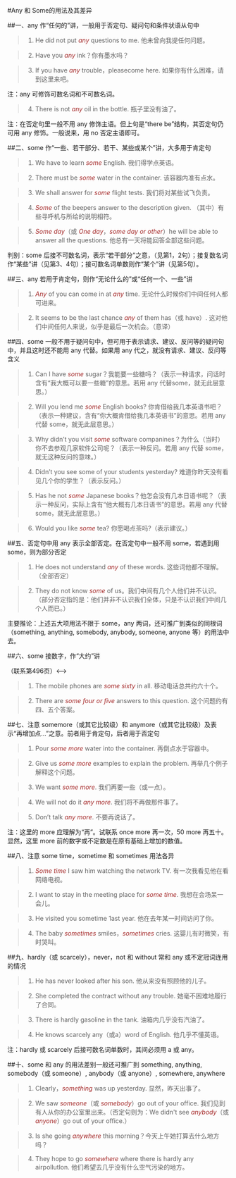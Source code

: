 #Any 和 Some的用法及其差异


##一、any 作“任何的”讲，一般用于否定句、疑问句和条件状语从句中


> 1. He did not put *any* questions to me. 他未曾向我提任何问题。

> 2. Have you *any* ink？你有墨水吗？

> 3. If you have *any* trouble，pleasecome here. 如果你有什么困难，请到这里来吧。

注：any 可修饰可数名词和不可数名词。

> 4. There is not *any* oil in the bottle. 瓶子里没有油了。

注：在否定句里一般不用 any 修饰主语。但上句是“there be”结构，其否定句仍可用 any 修饰。一般说来，用 no 否定主语即可。

##二、some 作“一些、若干部分、若干、某些或某个”讲，大多用于肯定句

> 1. We have to learn *some* English. 我们得学点英语。

> 2. There must be *some* water in the container. 该容器内准有点水。

> 3. We shall answer for *some* flight tests. 我们将对某些试飞负责。

> 4. *Some* of the beepers answer to the description given. （其中）有些寻呼机与所给的说明相符。

> 5. *Some day*（或 *One day*，*some day or other*）he will be able to answer all the questions. 他总有一天将能回答全部这些问题。

判别：some 后接不可数名词，表示“若干部分”之意，（见第1，2句）；接复数名词作“某些”讲（见第3、4句）；接可数名词单数则作“某个”讲（见第5句）。

##三、any 若用于肯定句，则作“无论什么的”或“任何一个、一些”讲

> 1. *Any* of you can come in at *any* time. 无论什么时候你们中间任何人都可进来。

> 2. It seems to be the last chance *any* of them has（或 have）. 这对他们中间任何人来说，似乎是最后一次机会。（意译）

##四、some 一般不用于疑问句中，但可用于表示请求、建议、反问等的疑问句中，并且这时还不能用 any 代替。如果用 any 代之，就没有请求、建议、反问等含义

> 1. Can I have *some* sugar？我能要一些糖吗？（表示一种请求，问话时含有“我大概可以要一些糖”的意思。若用 any 代替some，就无此层意思。）

> 2. Will you lend me *some* English books? 你肯借给我几本英语书吧？（表示一种建议，含有“你大概肯借给我几本英语书”的意思。若用 any 代替 some，就无此层意思。）

> 3. Why didn’t you visit *some* software companines？为什么（当时）你不去参观几家软件公司呢？（表示一种反问。若用 any 代替 some，就无这种反问的意味。）

> 4. Didn’t you see some of your students yesterday? 难道你昨天没有看见几个你的学生？（表示反问。）

> 5. Has he not *some* Japanese books？他怎会没有几本日语书呢？（表示一种反问，实际上含有“他大概有几本日语书”的意思。若用 any 代替 some，就无此层意思。）

> 6. Would you like *some* tea? 你愿喝点茶吗?（表示建议。）

##五、否定句中用 any 表示全部否定。在否定句中一般不用 some，若遇到用 some，则为部分否定

> 1. He does not understand *any* of these words. 这些词他都不理解。（全部否定）

> 2. They do not know *some* of us。我们中间有几个人他们并不认识。（部分否定指的是：他们并非不认识我们全体，只是不认识我们中间几个人而已。）

主要推论：上述五大项用法不限于 some，any 两词，还可推广到类似的同根词（something, anything, somebody, anybody, someone, anyone 等）的用法中去。

##六、some 接数字，作“大约”讲 
<!-->（联系第496页）<-->

> 1. The mobile phones are *some sixty* in all. 移动电话总共约六十个。

> 2. There are *some four or five* answers to this question. 这个问题约有四、五个答案。

##七、注意 somemore（或其它比较级）和 anymore（或其它比较级）及表示“再增加点…”之意。前者用于肯定句，后者用于否定句

> 1. Pour *some more* water into the container. 再倒点水于容器中。

> 2. Give us *some more* examples to explain the problem. 再举几个例子解释这个问题。

> 3. We want *some more*. 我们再要一些（或一点）。

> 4. We will not do it *any more*. 我们将不再做那件事了。

> 5. Don’t talk *any more*. 不要再说话了。

注：这里的 more 应理解为“再”。试联系 once more 再一次，50 more 再五十。显然，这里 more 前的数字或不定数是在原有基础上增加的数值。

##八、注意 some time，sometime 和 sometimes 用法各异

> 1. *Some time* I saw him watching the network TV. 有一次我看见他在看网络电视。

> 2. I want to stay in the meeting place for *some time*. 我想在会场呆一会儿。

> 3. He visited you sometime 1ast year. 他在去年某一时间访问了你。

> 4. The baby *sometimes* smiles，*sometimes* cries. 这婴儿有时微笑，有时哭叫。

##九、hardly（或 scarcely），never，not 和 without 常和 any 或不定冠词连用的情况

> 1. He has never looked after his son. 他从来没有照顾他的儿子。

> 2. She completed the contract without any trouble. 她毫不困难地履行了合同。

> 3. There is hardly gasoline in the tank. 油箱内几乎没有汽油了。

> 4. He knows scarcely any（或a）word of English. 他几乎不懂英语。

注：hardly 或 scarcely 后接可数名词单数时，其间必须用 a 或 any。

##十、some 和 any 的用法差别一般还可推广到 something, anything, somebody（或 someone）, anybody（或 anyone）, somewhere, anywhere

> 1. Clearly，*something* was up yesterday. 显然，昨天出事了。

> 2. We saw *someone*（或 *somebody*）go out of your office. 我们见到有人从你的办公室里出来。（否定句则为：We didn't see *anybody*（或 *anyone*）go out of your office.）

> 3. Is she going *anywhere* this morning？今天上午她打算去什么地方吗？

> 4. They hope to go *somewhere* where there is hardly any airpollutlon. 他们希望去几乎没有什么空气污染的地方。

<style>em {color: brown;}</style>